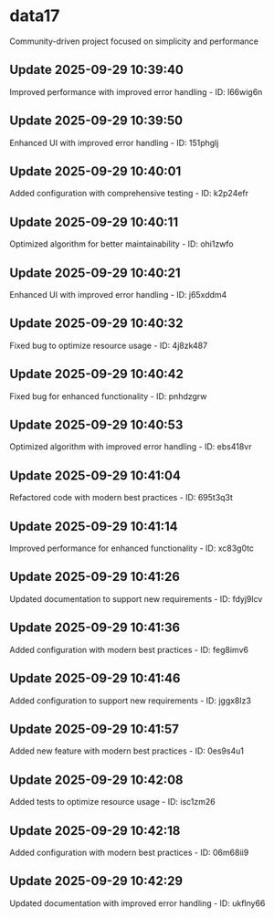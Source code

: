 # data17
Community-driven project focused on simplicity and performance

## Update 2025-09-29 10:39:40
Improved performance with improved error handling - ID: l66wig6n


## Update 2025-09-29 10:39:50
Enhanced UI with improved error handling - ID: 151phglj


## Update 2025-09-29 10:40:01
Added configuration with comprehensive testing - ID: k2p24efr


## Update 2025-09-29 10:40:11
Optimized algorithm for better maintainability - ID: ohi1zwfo


## Update 2025-09-29 10:40:21
Enhanced UI with improved error handling - ID: j65xddm4


## Update 2025-09-29 10:40:32
Fixed bug to optimize resource usage - ID: 4j8zk487


## Update 2025-09-29 10:40:42
Fixed bug for enhanced functionality - ID: pnhdzgrw


## Update 2025-09-29 10:40:53
Optimized algorithm with improved error handling - ID: ebs418vr


## Update 2025-09-29 10:41:04
Refactored code with modern best practices - ID: 695t3q3t


## Update 2025-09-29 10:41:14
Improved performance for enhanced functionality - ID: xc83g0tc


## Update 2025-09-29 10:41:26
Updated documentation to support new requirements - ID: fdyj9lcv


## Update 2025-09-29 10:41:36
Added configuration with modern best practices - ID: feg8imv6


## Update 2025-09-29 10:41:46
Added configuration to support new requirements - ID: jggx8lz3


## Update 2025-09-29 10:41:57
Added new feature with modern best practices - ID: 0es9s4u1


## Update 2025-09-29 10:42:08
Added tests to optimize resource usage - ID: isc1zm26


## Update 2025-09-29 10:42:18
Added configuration with modern best practices - ID: 06m68ii9


## Update 2025-09-29 10:42:29
Updated documentation with improved error handling - ID: ukflny66

